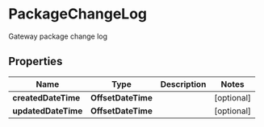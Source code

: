 

# PackageChangeLog

Gateway package change log

## Properties

| Name | Type | Description | Notes |
|------------ | ------------- | ------------- | -------------|
|**createdDateTime** | **OffsetDateTime** |  |  [optional] |
|**updatedDateTime** | **OffsetDateTime** |  |  [optional] |



